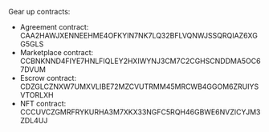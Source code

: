 Gear up contracts:

- Agreement contract: CAA2HAWJXENNEEHME4OFKYIN7NK7LQ32BFLVQNWJSSQRQIAZ6XGG5GLS
- Marketplace contract: CCBNKNND4FIYE7HNLFIQLEY2HXIWYNJ3CM7C2CGHSCNDDMA5OC67DVUM
- Escrow contract: CDZGLCZNXW7UMXVLIBE72MZCVUTRMM45MRCWB4GGOM6ZRUIYSVTORLXH
- NFT contract: CCCUVCZGMRFRYKURHA3M7XKX33NGFC5RQH46GBWE6NVZICYJM3ZDL4UJ